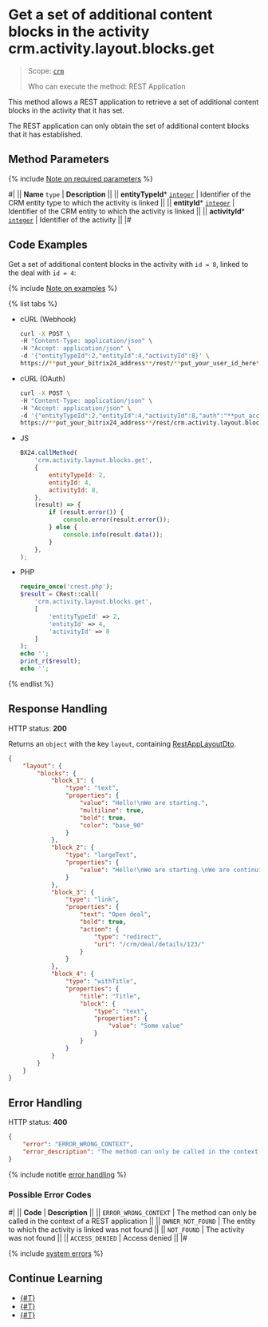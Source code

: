 # Get a set of additional content blocks in the activity crm.activity.layout.blocks.get

> Scope: [`crm`](../../../../scopes/permissions.md)
>
> Who can execute the method: REST Application

This method allows a REST application to retrieve a set of additional content blocks in the activity that it has set.

The REST application can only obtain the set of additional content blocks that it has established.

## Method Parameters

{% include [Note on required parameters](../../../../../_includes/required.md) %}

#|
|| **Name**
`type` | **Description** ||
|| **entityTypeId***
[`integer`](../../../../data-types.md) | Identifier of the CRM entity type to which the activity is linked ||
|| **entityId***
[`integer`](../../../../data-types.md) | Identifier of the CRM entity to which the activity is linked ||
|| **activityId***
[`integer`](../../../../data-types.md) | Identifier of the activity ||
|#

## Code Examples

Get a set of additional content blocks in the activity with `id = 8`, linked to the deal with `id = 4`:

{% include [Note on examples](../../../../../_includes/examples.md) %}

{% list tabs %}

- cURL (Webhook)

    ```bash
    curl -X POST \
    -H "Content-Type: application/json" \
    -H "Accept: application/json" \
    -d '{"entityTypeId":2,"entityId":4,"activityId":8}' \
    https://**put_your_bitrix24_address**/rest/**put_your_user_id_here**/**put_your_webhook_here**/crm.activity.layout.blocks.get
    ```

- cURL (OAuth)

    ```bash
    curl -X POST \
    -H "Content-Type: application/json" \
    -H "Accept: application/json" \
    -d '{"entityTypeId":2,"entityId":4,"activityId":8,"auth":"**put_access_token_here**"}' \
    https://**put_your_bitrix24_address**/rest/crm.activity.layout.blocks.get
    ```

- JS

    ```js
    BX24.callMethod(
        'crm.activity.layout.blocks.get',
        {
            entityTypeId: 2,
            entityId: 4,
            activityId: 8,
        },
        (result) => {
            if (result.error()) {
                console.error(result.error());
            } else {
                console.info(result.data());
            }
        },
    );
    ```

- PHP

    ```php
    require_once('crest.php');
    $result = CRest::call(
        'crm.activity.layout.blocks.get',
        [
            'entityTypeId' => 2,
            'entityId' => 4,
            'activityId' => 8
        ]
    );
    echo '';
    print_r($result);
    echo '';
    ```

{% endlist %}

## Response Handling

HTTP status: **200**

Returns an `object` with the key `layout`, containing [RestAppLayoutDto](../configurable/structure/rest-app-layout-dto.md).

```json
{
    "layout": {
        "blocks": {
            "block_1": {
                "type": "text",
                "properties": {
                    "value": "Hello!\nWe are starting.",
                    "multiline": true,
                    "bold": true,
                    "color": "base_90"
                }
            },
            "block_2": {
                "type": "largeText",
                "properties": {
                    "value": "Hello!\nWe are starting.\nWe are continuing.\nWe are still working on this.\nWe are continuing.\nWe are close to the result.\nGoodbye."
                }
            },
            "block_3": {
                "type": "link",
                "properties": {
                    "text": "Open deal",
                    "bold": true,
                    "action": {
                        "type": "redirect",
                        "uri": "/crm/deal/details/123/"
                    }
                }
            },
            "block_4": {
                "type": "withTitle",
                "properties": {
                    "title": "Title",
                    "block": {
                        "type": "text",
                        "properties": {
                            "value": "Some value"
                        }
                    }
                }
            }
        }
    }
}
```

## Error Handling

HTTP status: **400**

```json
{
    "error": "ERROR_WRONG_CONTEXT",
    "error_description": "The method can only be called in the context of a REST application"
}
```

{% include notitle [error handling](../../../../../_includes/error-info.md) %}

### Possible Error Codes

#|
|| **Code** | **Description** ||
|| `ERROR_WRONG_CONTEXT` | The method can only be called in the context of a REST application ||
|| `OWNER_NOT_FOUND` | The entity to which the activity is linked was not found ||
|| `NOT_FOUND` | The activity was not found ||
|| `ACCESS_DENIED` | Access denied ||
|#

{% include [system errors](../../../../../_includes/system-errors.md) %}

## Continue Learning 

- [{#T}](./index.md)
- [{#T}](./crm-activity-layout-blocks-set.md)
- [{#T}](./crm-activity-layout-blocks-delete.md)